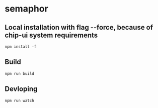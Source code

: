 # semaphor
## Local installation with flag --force, because of chip-ui system requirements 
`npm install -f`

## Build
`npm run build`

## Devloping
`npm run watch`
